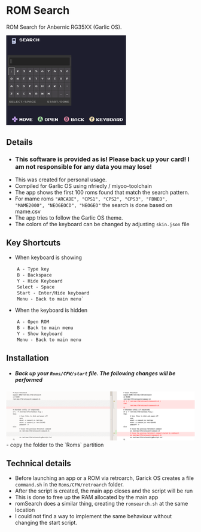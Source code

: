 # ROM Search

ROM Search for Anbernic RG35XX (Garlic OS).

<img src="screenshots/main.png" width=320 />

## Details

- ###  This software is provided as is! Please back up your card! I am not responsible for any data you may lose!
- This was created for personal usage.
- Compiled for Garlic OS using  nfriedly / miyoo-toolchain
- The app shows the first 100 roms found that match the search pattern. 
- For mame roms  `"ARCADE", "CPS1", "CPS2", "CPS3", "FBNEO", "MAME2000", "NEOGEOCD", "NEOGEO"` the search is done based on mame.csv
- The app tries to follow the Garlic OS theme.
- The colors of the keyboard can be changed by adjusting `skin.json` file

## Key Shortcuts
- When keyboard is showing
```
	A - Type key
	B - Backspace
	Y - Hide Keyboard
	Select - Space
	Start - Enter/Hide keyboard
	Menu - Back to main menu`
```
- When the keyboard is hidden
```
	A - Open ROM
	B - Back to main menu
	Y - Show keyboard
	Menu - Back to main menu
```

## Installation

- ##### Back up your `Roms/CFW/start` file. The following changes will be performed 
<img src="screenshots/start.png" width=1200 />
- copy the folder to  the `Roms` partition

## Technical details

- Before launching an app or a ROM via retroarch, Garick OS creates a file `command.sh` in the `Roms/CFW/retroarch` folder.
- After the script is created, the main app closes and the script will be run
- This is done to free up the RAM allocated by the main app
- romSearch does a similar thing, creating the `romsearch.sh` at the same location
- I could not find a way to implement the same behaviour without changing the start script.

